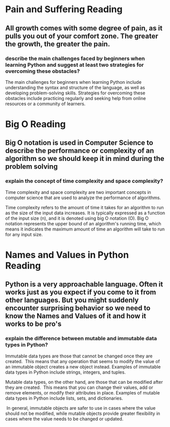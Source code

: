 # Pain and Suffering Reading
## All growth comes with some degree of pain, as it pulls you out of your comfort zone. The greater the growth, the greater the pain.
### describe the main challenges faced by beginners when learning Python and suggest at least two strategies for overcoming these obstacles?
The main challenges for beginners when learning Python include understanding the syntax and structure of the language, as well as developing problem-solving skills. Strategies for overcoming these obstacles include practicing regularly and seeking help from online resources or a community of learners.

# Big O Reading 
## Big O notation is used in Computer Science to describe the performance or complexity of an algorithm so we should keep it in mind during the problem solving 
### explain the concept of time complexity and space complexity? 
Time complexity and space complexity are two important concepts in computer science that are used to analyze the performance of algorithms.

Time complexity refers to the amount of time it takes for an algorithm to run as the size of the input data increases. It is typically expressed as a function of the input size (n), and it is denoted using big O notation (O). Big O notation represents the upper bound of an algorithm's running time, which means it indicates the maximum amount of time an algorithm will take to run for any input size.


# Names and Values in Python Reading 
## Python is a very approachable language. Often it works just as you expect if you come to it from other languages. But you might suddenly encounter surprising behavior so we need to know the Names and Values of it and how it works to be pro's
### explain the difference between mutable and immutable data types in Python?
Immutable data types are those that cannot be changed once they are created. 
This means that any operation that seems to modify the value of an immutable object creates a new object instead. Examples of immutable data types in Python include strings, integers, and tuples.

Mutable data types, on the other hand, are those that can be modified after they are created.
 This means that you can change their values, add or remove elements, or modify their attributes in place. Examples of mutable data types in Python include lists, sets, and dictionaries.

 In general, immutable objects are safer to use in cases where the value should not be modified, while mutable objects provide greater flexibility in cases where the value needs to be changed or updated.